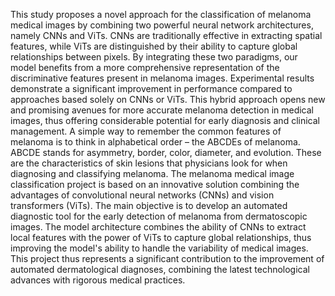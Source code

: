 This study proposes a novel approach for the classification of melanoma medical images by combining two powerful neural network architectures, namely CNNs and ViTs. CNNs are traditionally effective in extracting spatial features, while ViTs are distinguished by their ability to capture global relationships between pixels. By integrating these two paradigms, our model benefits from a more comprehensive representation of the discriminative features present in melanoma images. Experimental results demonstrate a significant improvement in performance compared to approaches based solely on CNNs or ViTs. This hybrid approach opens new and promising avenues for more accurate melanoma detection in medical images, thus offering considerable potential for early diagnosis and clinical management. A simple way to remember the common features of melanoma is to think in alphabetical order – the ABCDEs of melanoma. ABCDE stands for asymmetry, border, color, diameter, and evolution. These are the characteristics of skin lesions that physicians look for when diagnosing and classifying melanoma. The melanoma medical image classification project is based on an innovative solution combining the advantages of convolutional neural networks (CNNs) and vision transformers (ViTs). The main objective is to develop an automated diagnostic tool for the early detection of melanoma from dermatoscopic images. The model architecture combines the ability of CNNs to extract local features with the power of ViTs to capture global relationships, thus improving the model's ability to handle the variability of medical images. This project thus represents a significant contribution to the improvement of automated dermatological diagnoses, combining the latest technological advances with rigorous medical practices.
